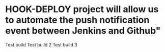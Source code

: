 # HOOK-DEPLOY project will allow us to automate the push notification event between Jenkins and Github"
Test build
Test build 2
Test build 3
